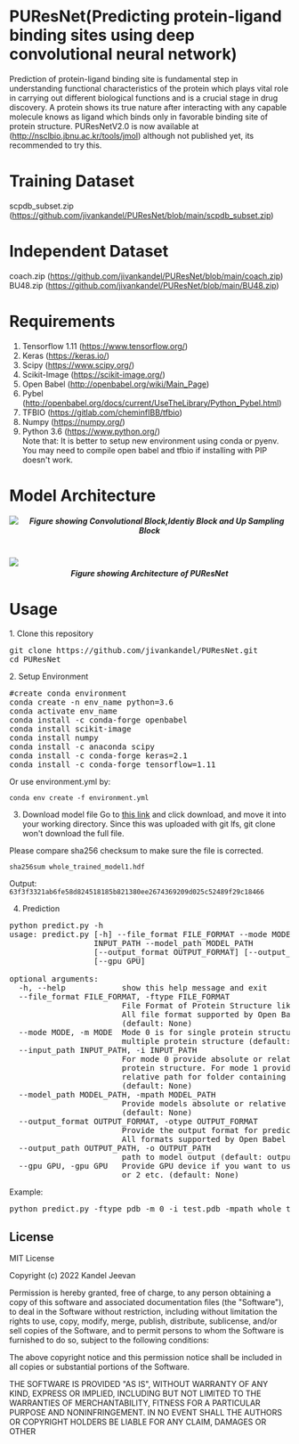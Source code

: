 # PUResNet(Predicting protein-ligand binding sites using deep convolutional neural network)
Prediction of protein-ligand binding site is fundamental step in understanding functional characteristics of the protein which plays vital role in carrying out different biological functions and is a crucial stage in drug discovery. A protein shows its true nature after interacting with any capable molecule knows as ligand which binds only in favorable binding site of protein structure.
PUResNetV2.0 is now available at (http://nsclbio.jbnu.ac.kr/tools/jmol) although not published yet, its recommended to try this. 
# Training Dataset 
  scpdb_subset.zip (https://github.com/jivankandel/PUResNet/blob/main/scpdb_subset.zip)
# Independent Dataset 
  coach.zip (https://github.com/jivankandel/PUResNet/blob/main/coach.zip) <br>
  BU48.zip (https://github.com/jivankandel/PUResNet/blob/main/BU48.zip)
# Requirements
1. Tensorflow 1.11 (https://www.tensorflow.org/)
2. Keras (https://keras.io/)
3. Scipy (https://www.scipy.org/)
4. Scikit-Image (https://scikit-image.org/)
5. Open Babel (http://openbabel.org/wiki/Main_Page)
6. Pybel (http://openbabel.org/docs/current/UseTheLibrary/Python_Pybel.html)
7. TFBIO (https://gitlab.com/cheminfIBB/tfbio)
8. Numpy (https://numpy.org/)
9. Python 3.6 (https://www.python.org/)<br>
Note that: It is better to setup new environment using conda or pyenv. You may need to compile open babel and tfbio if installing with PIP doesn't work.
# Model Architecture
<img src="M1.jpg" style="float: left; margin-right: 10px;"/>
<h5 align="center"> Figure showing Convolutional Block,Identiy Block and Up Sampling Block </h5>
<br>
<img src="M2.jpg" style="float: left; margin-right: 10px;"/>
<h5 align="center"> Figure showing Architecture of PUResNet </h5>
<h1>Usage</h1>
1. Clone this repository 
<pre>
git clone https://github.com/jivankandel/PUResNet.git
cd PUResNet
</pre>
2. Setup Environment
<pre>
#create conda environment
conda create -n env_name python=3.6 
conda activate env_name
conda install -c conda-forge openbabel
conda install scikit-image
conda install numpy
conda install -c anaconda scipy
conda install -c conda-forge keras=2.1
conda install -c conda-forge tensorflow=1.11
</pre>

Or use environment.yml by:
```
conda env create -f environment.yml
```

3. Download model file
Go to [this link](https://github.com/jivankandel/PUResNet/blob/main/whole_trained_model1.hdf) and click download, and move it into your working directory. Since this was uploaded with git lfs, git clone won't download the full file.

Please compare sha256 checksum to make sure the file is corrected. 
```
sha256sum whole_trained_model1.hdf
```
Output: `63f3f3321ab6fe58d824518185b821380ee2674369209d025c52489f29c18466`


4. Prediction
<pre>
python predict.py -h
usage: predict.py [-h] --file_format FILE_FORMAT --mode MODE --input_path
                  INPUT_PATH --model_path MODEL_PATH
                  [--output_format OUTPUT_FORMAT] [--output_path OUTPUT_PATH]
                  [--gpu GPU]

optional arguments:
  -h, --help            show this help message and exit
  --file_format FILE_FORMAT, -ftype FILE_FORMAT
                        File Format of Protein Structure like: mol2,pdb..etc.
                        All file format supported by Open Babel is supported
                        (default: None)
  --mode MODE, -m MODE  Mode 0 is for single protein structure. Mode 1 is for
                        multiple protein structure (default: None)
  --input_path INPUT_PATH, -i INPUT_PATH
                        For mode 0 provide absolute or relative path for
                        protein structure. For mode 1 provide absolute or
                        relative path for folder containing protein structure
                        (default: None)
  --model_path MODEL_PATH, -mpath MODEL_PATH
                        Provide models absolute or relative path of model
                        (default: None)
  --output_format OUTPUT_FORMAT, -otype OUTPUT_FORMAT
                        Provide the output format for predicted binding side.
                        All formats supported by Open Babel (default: mol2)
  --output_path OUTPUT_PATH, -o OUTPUT_PATH
                        path to model output (default: output)
  --gpu GPU, -gpu GPU   Provide GPU device if you want to use GPU like: 0 or 1
                        or 2 etc. (default: None)
</pre>
Example:
<pre>
python predict.py -ftype pdb -m 0 -i test.pdb -mpath whole_trained_model1.hdf -otype mol2 -o output -gpu 1
</pre>
## License
MIT License

Copyright (c) 2022 Kandel Jeevan

 Permission is hereby granted, free of charge, to any person obtaining a copy of
 this software and associated documentation files (the "Software"), to deal in
 the Software without restriction, including without limitation the rights to
 use, copy, modify, merge, publish, distribute, sublicense, and/or sell copies
 of the Software, and to permit persons to whom the Software is furnished to do
 so, subject to the following conditions:

 The above copyright notice and this permission notice shall be included in all
 copies or substantial portions of the Software.

 THE SOFTWARE IS PROVIDED "AS IS", WITHOUT WARRANTY OF ANY KIND, EXPRESS OR
 IMPLIED, INCLUDING BUT NOT LIMITED TO THE WARRANTIES OF MERCHANTABILITY,
 FITNESS FOR A PARTICULAR PURPOSE AND NONINFRINGEMENT. IN NO EVENT SHALL THE
 AUTHORS OR COPYRIGHT HOLDERS BE LIABLE FOR ANY CLAIM, DAMAGES OR OTHER
